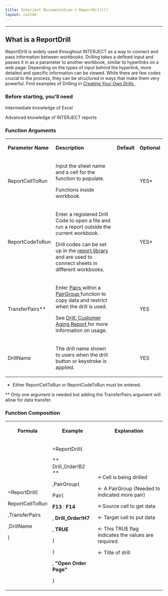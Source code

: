 ```yaml
---
title: Interject Documentation > ReportDrill()
layout: custom
---
```

* * *

  


##  What is a ReportDrill   


ReportDrill is widely used throughout INTERJECT as a way to connect and pass information between workbooks. Drilling takes a defined input and passes it in as a parameter to another workbook, similar to hyperlinks on a web page: Depending on the types of input behind the hyperlink, more detailed and specific information can be viewed. While there are few codes crucial to the process, they can be structured in ways that make them very powerful. Find examples of Drilling in [ Creating Your Own Drills ](https://interject.atlassian.net/wiki/display/ID/Creating+Your+Own+Drills) .   


###  Before starting, you'll need 

Intermediate knowledge of Excel   


Advanced knowledge of INTERJECT reports 

###  Function Arguments   
  
<table>  
<tr>  
<td>



**Parameter Name**


</td>  
<td>



**Description**


</td>  
<td>



**Default**


</td>  
<td>



**Optional**


</td> </tr>  
<tr>  
<td>



ReportCellToRun 


</td>  
<td>



Input the sheet name and a cell for the function to populate. 

Functions  inside  workbook. 


</td>  
<td>



  



</td>  
<td>



YES* 


</td> </tr>  
<tr>  
<td>



ReportCodeToRun 


</td>  
<td>



Enter a registered Drill Code to open a file and run a report  outside  the current workbook. 

Drill codes can be set up in the  [ report library  ](https://interject.atlassian.net/wiki/display/ID/Updating+Report+Library) and are used to connect sheets in different workbooks. 


</td>  
<td>



  



</td>  
<td>



YES* 


</td> </tr>  
<tr>  
<td>



TransferPairs** 


</td>  
<td>



Enter  [ Pairs  ](/wIndex/81756188.html) within a  [ PairGroup  ](/wIndex/81756186.html) function to copy data and restrict when the drill is used. 

See [ Drill: Customer Aging Report ](/wGetStarted/128421015.html) for more information on usage. 


</td>  
<td>



  



</td>  
<td>



YES 


</td> </tr>  
<tr>  
<td>



DrillName 


</td>  
<td>



The drill name shown to users when the drill button or keystroke is applied. 


</td>  
<td>



  



</td>  
<td>



YES 


</td> </tr> </table>

*  Either ReportCellToRun or ReportCodeToRun must be entered. 

** Only one argument is needed but adding the TransferPairs argument will allow for data transfer. 

  


  


  


###  Function Composition 

  
  
  
<table>  
<tr>  
<th>

Formula 
</th>  
<th>

Example 
</th>  
<th>

Explanation 
</th> </tr>  
<tr>  
<td>



=ReportDrill( 

ReportCellToRun 

,TransferPairs 

,DrillName 

) 


</td>  
<td>



=ReportDrill( 

** Drill_Order!B2  **

,PairGroup( 

Pair( 

**F13** :  **F14**

,  **Drill_Order!H7**

,  **TRUE**

) 

) 

,  **"Open Order Page"**

) 


</td>  
<td>



  


←Cell is being drilled 

← A PairGroup (Needed to indicated more pair) 

  


←Source cell to get data 

← Target cell to put data 

← This TRUE flag indicates the values are required. 

  


← Title of drill 

  



</td> </tr> </table>
